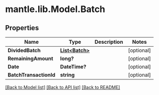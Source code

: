 # mantle.lib.Model.Batch
## Properties

Name | Type | Description | Notes
------------ | ------------- | ------------- | -------------
**DividedBatch** | [**List&lt;Batch&gt;**](Batch.md) |  | [optional] 
**RemainingAmount** | **long?** |  | [optional] 
**Date** | **DateTime?** |  | [optional] 
**BatchTransactionId** | **string** |  | [optional] 

[[Back to Model list]](../README.md#documentation-for-models) [[Back to API list]](../README.md#documentation-for-api-endpoints) [[Back to README]](../README.md)

